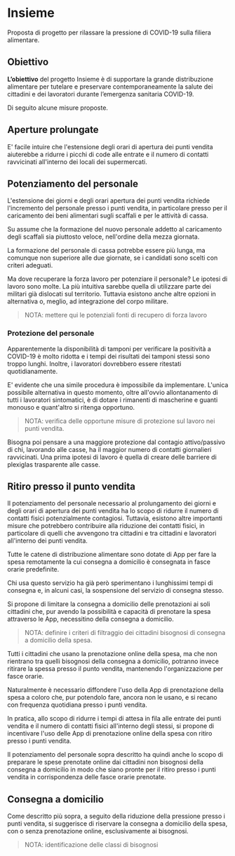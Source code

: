 # Insieme

Proposta di progetto per rilassare la pressione di COVID-19 sulla
filiera alimentare.

## Obiettivo

**L’obiettivo** del progetto Insieme è di supportare la grande
distribuzione alimentare per tutelare e preservare contemporaneamente
la salute dei cittadini e dei lavoratori durante l’emergenza sanitaria
COVID-19. 

Di seguito alcune misure proposte.

## Aperture prolungate

E' facile intuire che l'estensione degli orari di apertura dei punti
vendita aiuterebbe a ridurre i picchi di code alle entrate e il numero
di contatti ravvicinati all'interno dei locali dei supermercati.

## Potenziamento del personale

L'estensione dei giorni e degli orari apertura dei punti vendita
richiede l'incremento del personale presso i punti vendita, in
particolare presso per il caricamento dei beni alimentari sugli
scaffali e per le attività di cassa. 

Su assume che la formazione del nuovo personale addetto al caricamento
degli scaffali sia piuttosto veloce, nell'ordine della mezza giornata.

La formazione del personale di cassa potrebbe essere più lunga, ma
comunque non superiore alle due giornate, se i candidati sono scelti
con criteri adeguati.

Ma dove recuperare la forza lavoro per potenziare il personale? Le
ipotesi di lavoro sono molte. La più intuitiva sarebbe quella di
utilizzare parte dei militari già dislocati sul territorio. Tuttavia
esistono anche altre opzioni in alternativa o, meglio, ad integrazione
del corpo militare. 

> NOTA: mettere qui le potenziali fonti di recupero di forza lavoro

### Protezione del personale

Apparentemente la disponibilità di tamponi per verificare la
positività a COVID-19 è molto ridotta e i tempi dei risultati
dei tamponi stessi sono troppo lunghi. Inoltre, i lavoratori
dovrebbero essere ritestati quotidianamente. 

E' evidente che una simile procedura è impossibile da
implementare. L'unica possibile alternativa in questo momento, oltre
all'ovvio allontanamento di tutti i lavoratori sintomatici, è di
dotare i rimanenti di mascherine e guanti monouso e quant'altro si
ritenga opportuno.

> NOTA: verifica delle opportune misure di protezione sul lavoro nei
> punti vendita. 

Bisogna poi pensare a una maggiore protezione dal contagio
attivo/passivo di chi, lavorando alle casse, ha il maggior numero di
contatti giornalieri ravvicinati. Una prima ipotesi di lavoro è quella
di creare delle barriere di plexiglas trasparente alle casse. 

## Ritiro presso il punto vendita

Il potenziamento del personale necessario al prolungamento dei giorni
e degli orari di apertura dei punti vendita ha lo scopo di ridurre il
numero di contatti fisici potenzialmente contagiosi. Tuttavia,
esistono altre importanti misure che potrebbero contribuire alla
riduzione dei contatti fisici, in particolare di quelli che avvengono
tra cittadini e tra cittadini e lavoratori all'interno dei punti
vendita.

Tutte le catene di distribuzione alimentare sono dotate di App per
fare la spesa remotamente la cui consegna a domicilio è consegnata in
fasce orarie predefinite.

Chi usa questo servizio ha già però sperimentano i lunghissimi tempi
di consegna e, in alcuni casi, la sospensione del servizio di consegna
stesso. 

Si propone di limitare la consegna a domicilio delle prenotazioni ai
soli cittadini che, pur avendo la possibilità e capacità di prenotare
la spesa attraverso le App, necessitino della consegna a domicilio.

> NOTA: definire i criteri di filtraggio dei cittadini bisognosi di
> consegna a domicilio della spesa.

Tutti i cittadini che usano la prenotazione online della spesa, ma che
non rientrano tra quelli bisognosi della consegna a domicilio,
potranno invece ritirare la spessa presso il punto vendita, mantenendo
l'organizzazione per fasce orarie.

Naturalmente è necessario diffondere l'uso della App di prenotazione
della spesa a coloro che, pur potendolo fare, ancora non le usano, e
si recano con frequenza quotidiana presso i punti vendita. 

In pratica, allo scopo di ridurre i tempi di attesa in fila alle
entrate dei punti vendita e il numero di contatti fisici all'interno
degli stessi, si propone di incentivare l'uso delle App di
prenotazione online della spesa con ritiro presso i punti vendita.

Il potenziamento del personale sopra descritto ha quindi anche lo
scopo di preparare le spese prenotate online dai cittadini non
bisognosi della consegna a domicilio in modo che siano pronte per il
ritiro presso i punti vendita in corrispondenza delle fasce orarie
prenotate.

## Consegna a domicilio

Come descritto più sopra, a seguito della riduzione della pressione
presso i punti vendita, si suggerisce di riservare la consegna a
domicilio della spesa, con o senza prenotazione online, esclusivamente
ai bisognosi.

> NOTA: identificazione delle classi di bisognosi

